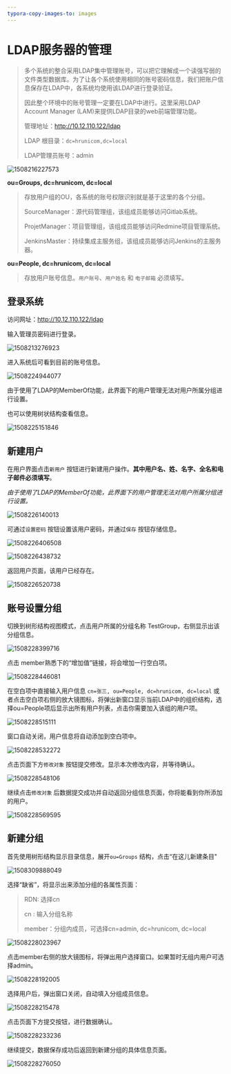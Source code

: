 ```yaml
---
typora-copy-images-to: images
---
```


# LDAP服务器的管理

> 多个系统的整合采用LDAP集中管理账号，可以把它理解成一个读强写弱的文件类型数据库。为了让各个系统使用相同的账号密码信息，我们把账户信息保存在LDAP中，各系统均使用该LDAP进行登录验证。
>
> 因此整个环境中的账号管理一定要在LDAP中进行。这里采用LDAP Account Manager (LAM)来提供LDAP目录的web前端管理功能。
>
> 管理地址：http://10.12.110.122/ldap
>
> LDAP 根目录：`dc=hrunicom,dc=local `
>
> LDAP管理员账号：admin

![1508216227573](images/1508216227573.png)



**ou=Groups, dc=hrunicom, dc=local**

> 存放用户组的OU，各系统的账号权限识别就是基于这里的各个分组。
>
> SourceManager：源代码管理组，该组成员能够访问Gitlab系统。
>
> ProjetManager：项目管理组，该组成员能够访问Redmine项目管理系统。
>
> JenkinsMaster：持续集成主服务组，该组成员能够访问Jenkins的主服务器。



**ou=People, dc=hrunicom, dc=local**

> 存放用户账号信息。`用户账号`、`用户姓名` 和 `电子邮箱` 必须填写。





## 登录系统

访问网址：http://10.12.110.122/ldap

输入管理员密码进行登录。

![1508213276923](images/1508213276923.png)



进入系统后可看到目前的账号信息。

![1508224944077](images/1508224944077.png)



由于使用了LDAP的MemberOf功能，此界面下的用户管理无法对用户所属分组进行设置。

也可以使用树状结构查看信息。

![1508225151846](images/1508225151846.png)



## 新建用户

在用户界面点击`新用户` 按钮进行新建用户操作。**其中用户名、姓、名字、全名和电子邮件必须填写**。

*由于使用了LDAP的MemberOf功能，此界面下的用户管理无法对用户所属分组进行设置。*

![1508226140013](images/1508226140013.png)



可通过`设置密码` 按钮设置该用户密码，并通过`保存` 按钮存储信息。

![1508226406508](images/1508226406508.png)



![1508226438732](images/1508226438732.png)



返回用户页面，该用户已经存在。

![1508226520738](images/1508226520738.png)



##  账号设置分组

切换到树形结构视图模式，点击用户所属的分组名称 TestGroup，右侧显示出该分组信息。

![1508228399716](images/1508228399716.png)



点击 member熟悉下的“增加值”链接，将会增加一行空白项。

![1508228446081](images/1508228446081.png)



在空白项中直接输入用户信息 `cn=张三, ou=People, dc=hrunicom, dc=local` 或者点击空白项右侧的放大镜图标，将弹出新窗口显示当前LDAP中的组织结构，选择ou=People项后显示出所有用户列表，点击你需要加入该组的用户项。

![1508228515111](images/1508228515111.png)



窗口自动关闭，用户信息将自动添加到空白项中。

![1508228532272](images/1508228532272.png)

点击页面下方`修改对象` 按钮提交修改。显示本次修改内容，并等待确认。

![1508228548106](images/1508228548106.png)



继续点击`修改对象` 后数据提交成功并自动返回分组信息页面，你将能看到你所添加的用户。

![1508228569595](images/1508228569595.png)





## 新建分组

首先使用树形结构显示目录信息，展开`ou=Groups` 结构，点击“在这儿新建条目"

![1508309888049](images/1508309888049.png)

选择“缺省”，将显示出来添加分组的各属性页面：

> RDN: 选择cn
>
> cn : 输入分组名称
>
> member：分组内成员，可选择cn=admin, dc=hrunicom, dc=local

![1508228023967](images/1508228023967.png)

点击member右侧的放大镜图标，将弹出用户选择窗口。如果暂时无组内用户可选择admin。

![1508228192005](images/1508228192005.png)

选择用户后，弹出窗口关闭，自动填入分组成员信息。



![1508228215478](images/1508228215478.png)

点击页面下方提交按钮，进行数据确认。

![1508228233236](images/1508228233236.png)



继续提交，数据保存成功后返回到新建分组的具体信息页面。

![1508228276050](images/1508228276050.png)



